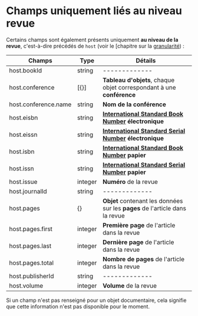 # Champs uniquement liés au niveau revue

Certains champs sont également présents uniquement **au niveau de la revue**, c'est-à-dire précédés de `host` \(voir le \[chapitre sur la [granularité](explication-sur-la-granularite.md)\) :

| Champs | Type | Détails |
| --- | --- | --- |
| host.bookId | string | ------------- |
| host.conference | \[{}\] | **Tableau d'objets**, chaque objet correspondant à une **conférence** |
| host.conference.name | string | **Nom de la conférence** |
| host.eisbn | string | [**International Standard Book Number**](https://www.isbn-international.org/fr) **électronique** |
| host.eissn | string | [**International Standard Serial Number**](http://www.issn.org/) **électronique** |
| host.isbn | string | [**International Standard Book Number**](https://www.isbn-international.org/fr) **papier** |
| host.issn | string | [**International Standard Serial Number**](http://www.issn.org/) **papier** |
| host.issue | integer | **Numéro** de la revue |
| host.journalId | string | ------------- |
| host.pages | {} | **Objet** contenant les données sur les **pages** de l'article dans la revue |
| host.pages.first | integer | **Première page** de l'article dans la revue |
| host.pages.last | integer | **Dernière page** de l'article dans la revue |
| host.pages.total | integer | **Nombre de pages** de l'article dans la revue |
| host.publisherId | string | ------------- |
| host.volume | integer | **Volume** de la revue |

Si un champ n'est pas renseigné pour un objet documentaire, cela signifie que cette information n'est pas disponible pour le moment.


